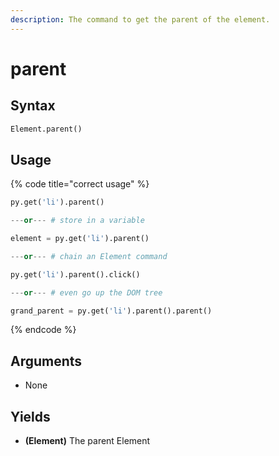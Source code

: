 ```yaml
---
description: The command to get the parent of the element.
---
```


# parent

## Syntax

```python
Element.parent()
```

## Usage

{% code title="correct usage" %}
```python
py.get('li').parent()

---or--- # store in a variable

element = py.get('li').parent()

---or--- # chain an Element command

py.get('li').parent().click()

---or--- # even go up the DOM tree

grand_parent = py.get('li').parent().parent()
```
{% endcode %}

## Arguments

* None

## Yields

* **\(Element\)** The parent Element

